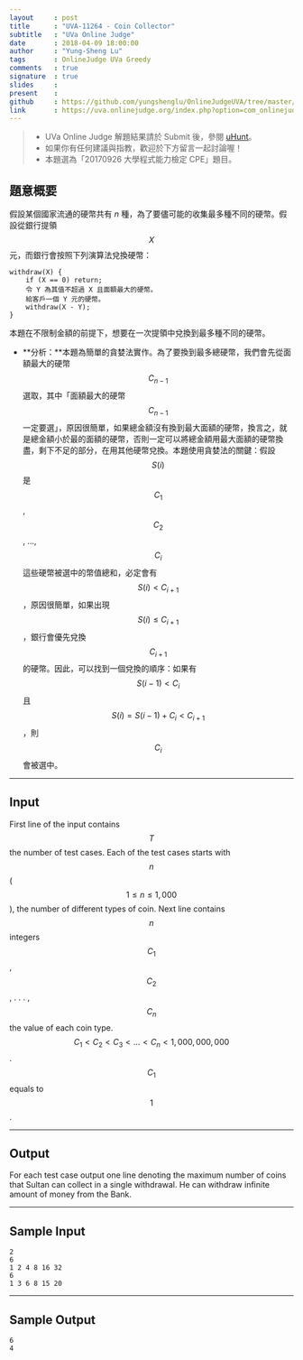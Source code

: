 ```yaml
---
layout     : post
title      : "UVA-11264 - Coin Collector"
subtitle   : "UVa Online Judge"
date       : 2018-04-09 18:00:00
author     : "Yung-Sheng Lu"
tags       : OnlineJudge UVa Greedy
comments   : true
signature  : true
slides     : 
present    :
github     : https://github.com/yungshenglu/OnlineJudgeUVA/tree/master/UVA-11264
link       : https://uva.onlinejudge.org/index.php?option=com_onlinejudge&Itemid=8&page=show_problem&category=&problem=2231&mosmsg=Submission+received+with+ID+21110773
---
```


> * UVa Online Judge 解題結果請於 Submit 後，參閱 [uHunt](https://uhunt.onlinejudge.org/)。
> * 如果你有任何建議與指教，歡迎於下方留言一起討論喔！
> * 本題選為「20170926 大學程式能力檢定 CPE」題目。

## 題意概要

假設某個國家流通的硬幣共有 $n$ 種，為了要儘可能的收集最多種不同的硬幣。假設從銀行提領 $$X$$ 元，而銀行會按照下列演算法兌換硬幣：

```
withdraw(X) {
    if (X == 0) return;
    令 Y 為其值不超過 X 且面額最大的硬幣。
    給客戶一個 Y 元的硬幣。
    withdraw(X - Y);
}
```

本題在不限制金額的前提下，想要在一次提領中兌換到最多種不同的硬幣。

* **分析：**本題為簡單的貪婪法實作。為了要換到最多總硬幣，我們會先從面額最大的硬幣 $$C_{n-1}$$ 選取，其中「面額最大的硬幣 $$C_{n-1}$$ 一定要選」，原因很簡單，如果總金額沒有換到最大面額的硬幣，換言之，就是總金額小於最的面額的硬幣，否則一定可以將總金額用最大面額的硬幣換盡，剩下不足的部分，在用其他硬幣兌換。本題使用貪婪法的關鍵：假設 $$S(i)$$ 是 $$C_1$$, $$C_2$$, ..., $$C_i$$ 這些硬幣被選中的幣值總和，必定會有 $$S(i) < C_{i+1}$$，原因很簡單，如果出現 $$S(i) \le C_{i+1}$$，銀行會優先兌換 $$C_{i+1}$$ 的硬幣。因此，可以找到一個兌換的順序：如果有 $$S(i-1) < C_i$$ 且 $$S(i) = S(i-1) + C_i < C_{i+1}$$，則 $$C_{i}$$ 會被選中。

---
## Input

First line of the input contains $$T$$ the number of test cases. Each of the test cases starts with $$n$$
($$1 \le n \le 1,000$$), the number of different types of coin. Next line contains $$n$$ integers $$C_1$$, $$C_2$$, . . . , $$C_n$$ the value of each coin type. $$C_1 < C_2 < C_3 < . . . < C_n < 1,000,000,000$$. $$C_1$$ equals to $$1$$.

---
## Output

For each test case output one line denoting the maximum number of coins that Sultan can collect in a single withdrawal. He can withdraw infinite amount of money from the Bank.

---
## Sample Input

```
2
6
1 2 4 8 16 32
6
1 3 6 8 15 20
```

---
## Sample Output

```
6
4
```